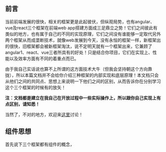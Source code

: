 ## 前言

当前前端发展的很快，相关的框架更是此起彼伏，但纵观局势，也有angular、vue及react三个框架在前端web app搭建方面成三足鼎立之势！它们之间彼此有类似的地方，也有属于自己的不同的实现原理，它们之间没有谁能够一定取代另外两个框架从而成垄断技术，就像web发展到今天，没有永恒的框架一样，新框架出的很快，旧框架都会被新框架淘汰，说不定明天就有一个框架出来，它兼顾了angular1、react、vue三者所具有的好处！只是结合你项目，它们在实现上、性能以及效率方面有不同的着重点而已。

由于我自己实话说也算不上所谓的这方面技术大牛（但我会坚持朝这个方向靠拢），所以本篇文档并不会给你介绍三种框架的内部实现和底层原理！本文档只会从他们之间的共同点、思想上来说明一下他们之间的区别，从而告诉你在分别学习这个三个框架的时候有的放矢！

**注：文档都是建立在我自己在开放过程中一些实际操作上，所以跟你自己实现上有点区别，请知悉！**

当然了，不对的地方，欢迎来[这里]()讨论！

## 组件思想

首先说下三个框架都有组件的概念，